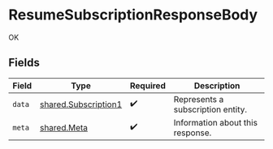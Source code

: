 # ResumeSubscriptionResponseBody

OK


## Fields

| Field                                                        | Type                                                         | Required                                                     | Description                                                  |
| ------------------------------------------------------------ | ------------------------------------------------------------ | ------------------------------------------------------------ | ------------------------------------------------------------ |
| `data`                                                       | [shared.Subscription1](../../models/shared/subscription1.md) | :heavy_check_mark:                                           | Represents a subscription entity.                            |
| `meta`                                                       | [shared.Meta](../../models/shared/meta.md)                   | :heavy_check_mark:                                           | Information about this response.                             |